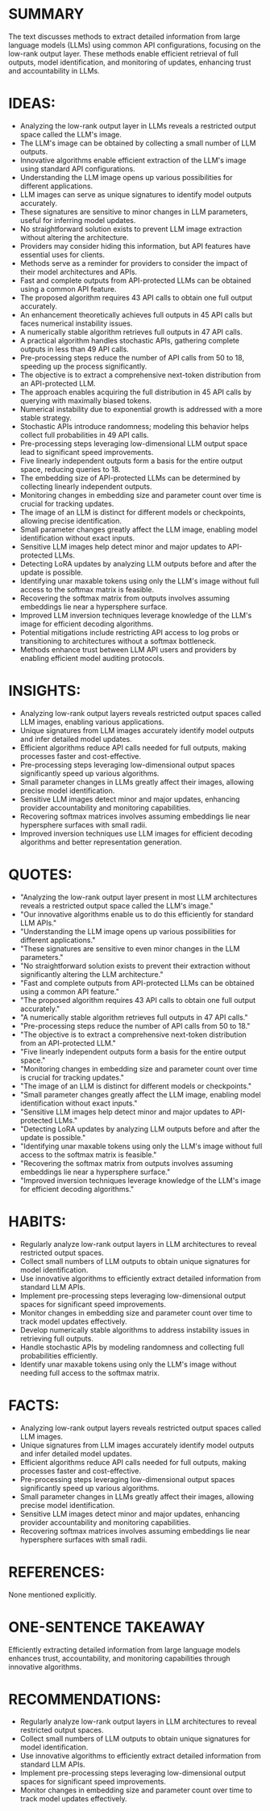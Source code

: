 # SUMMARY
The text discusses methods to extract detailed information from large language models (LLMs) using common API configurations, focusing on the low-rank output layer. These methods enable efficient retrieval of full outputs, model identification, and monitoring of updates, enhancing trust and accountability in LLMs.

# IDEAS:
- Analyzing the low-rank output layer in LLMs reveals a restricted output space called the LLM's image.
- The LLM's image can be obtained by collecting a small number of LLM outputs.
- Innovative algorithms enable efficient extraction of the LLM's image using standard API configurations.
- Understanding the LLM image opens up various possibilities for different applications.
- LLM images can serve as unique signatures to identify model outputs accurately.
- These signatures are sensitive to minor changes in LLM parameters, useful for inferring model updates.
- No straightforward solution exists to prevent LLM image extraction without altering the architecture.
- Providers may consider hiding this information, but API features have essential uses for clients.
- Methods serve as a reminder for providers to consider the impact of their model architectures and APIs.
- Fast and complete outputs from API-protected LLMs can be obtained using a common API feature.
- The proposed algorithm requires 43 API calls to obtain one full output accurately.
- An enhancement theoretically achieves full outputs in 45 API calls but faces numerical instability issues.
- A numerically stable algorithm retrieves full outputs in 47 API calls.
- A practical algorithm handles stochastic APIs, gathering complete outputs in less than 49 API calls.
- Pre-processing steps reduce the number of API calls from 50 to 18, speeding up the process significantly.
- The objective is to extract a comprehensive next-token distribution from an API-protected LLM.
- The approach enables acquiring the full distribution in 45 API calls by querying with maximally biased tokens.
- Numerical instability due to exponential growth is addressed with a more stable strategy.
- Stochastic APIs introduce randomness; modeling this behavior helps collect full probabilities in 49 API calls.
- Pre-processing steps leveraging low-dimensional LLM output space lead to significant speed improvements.
- Five linearly independent outputs form a basis for the entire output space, reducing queries to 18.
- The embedding size of API-protected LLMs can be determined by collecting linearly independent outputs.
- Monitoring changes in embedding size and parameter count over time is crucial for tracking updates.
- The image of an LLM is distinct for different models or checkpoints, allowing precise identification.
- Small parameter changes greatly affect the LLM image, enabling model identification without exact inputs.
- Sensitive LLM images help detect minor and major updates to API-protected LLMs.
- Detecting LoRA updates by analyzing LLM outputs before and after the update is possible.
- Identifying unar maxable tokens using only the LLM's image without full access to the softmax matrix is feasible.
- Recovering the softmax matrix from outputs involves assuming embeddings lie near a hypersphere surface.
- Improved LLM inversion techniques leverage knowledge of the LLM's image for efficient decoding algorithms.
- Potential mitigations include restricting API access to log probs or transitioning to architectures without a softmax bottleneck.
- Methods enhance trust between LLM API users and providers by enabling efficient model auditing protocols.

# INSIGHTS:
- Analyzing low-rank output layers reveals restricted output spaces called LLM images, enabling various applications.
- Unique signatures from LLM images accurately identify model outputs and infer detailed model updates.
- Efficient algorithms reduce API calls needed for full outputs, making processes faster and cost-effective.
- Pre-processing steps leveraging low-dimensional output spaces significantly speed up various algorithms.
- Small parameter changes in LLMs greatly affect their images, allowing precise model identification.
- Sensitive LLM images detect minor and major updates, enhancing provider accountability and monitoring capabilities.
- Recovering softmax matrices involves assuming embeddings lie near hypersphere surfaces with small radii.
- Improved inversion techniques use LLM images for efficient decoding algorithms and better representation generation.

# QUOTES:
- "Analyzing the low-rank output layer present in most LLM architectures reveals a restricted output space called the LLM's image."
- "Our innovative algorithms enable us to do this efficiently for standard LLM APIs."
- "Understanding the LLM image opens up various possibilities for different applications."
- "These signatures are sensitive to even minor changes in the LLM parameters."
- "No straightforward solution exists to prevent their extraction without significantly altering the LLM architecture."
- "Fast and complete outputs from API-protected LLMs can be obtained using a common API feature."
- "The proposed algorithm requires 43 API calls to obtain one full output accurately."
- "A numerically stable algorithm retrieves full outputs in 47 API calls."
- "Pre-processing steps reduce the number of API calls from 50 to 18."
- "The objective is to extract a comprehensive next-token distribution from an API-protected LLM."
- "Five linearly independent outputs form a basis for the entire output space."
- "Monitoring changes in embedding size and parameter count over time is crucial for tracking updates."
- "The image of an LLM is distinct for different models or checkpoints."
- "Small parameter changes greatly affect the LLM image, enabling model identification without exact inputs."
- "Sensitive LLM images help detect minor and major updates to API-protected LLMs."
- "Detecting LoRA updates by analyzing LLM outputs before and after the update is possible."
- "Identifying unar maxable tokens using only the LLM's image without full access to the softmax matrix is feasible."
- "Recovering the softmax matrix from outputs involves assuming embeddings lie near a hypersphere surface."
- "Improved inversion techniques leverage knowledge of the LLM's image for efficient decoding algorithms."

# HABITS:
- Regularly analyze low-rank output layers in LLM architectures to reveal restricted output spaces.
- Collect small numbers of LLM outputs to obtain unique signatures for model identification.
- Use innovative algorithms to efficiently extract detailed information from standard LLM APIs.
- Implement pre-processing steps leveraging low-dimensional output spaces for significant speed improvements.
- Monitor changes in embedding size and parameter count over time to track model updates effectively.
- Develop numerically stable algorithms to address instability issues in retrieving full outputs.
- Handle stochastic APIs by modeling randomness and collecting full probabilities efficiently.
- Identify unar maxable tokens using only the LLM's image without needing full access to the softmax matrix.

# FACTS:
- Analyzing low-rank output layers reveals restricted output spaces called LLM images.
- Unique signatures from LLM images accurately identify model outputs and infer detailed model updates.
- Efficient algorithms reduce API calls needed for full outputs, making processes faster and cost-effective.
- Pre-processing steps leveraging low-dimensional output spaces significantly speed up various algorithms.
- Small parameter changes in LLMs greatly affect their images, allowing precise model identification.
- Sensitive LLM images detect minor and major updates, enhancing provider accountability and monitoring capabilities.
- Recovering softmax matrices involves assuming embeddings lie near hypersphere surfaces with small radii.

# REFERENCES:
None mentioned explicitly.

# ONE-SENTENCE TAKEAWAY
Efficiently extracting detailed information from large language models enhances trust, accountability, and monitoring capabilities through innovative algorithms.

# RECOMMENDATIONS:
- Regularly analyze low-rank output layers in LLM architectures to reveal restricted output spaces.
- Collect small numbers of LLM outputs to obtain unique signatures for model identification.
- Use innovative algorithms to efficiently extract detailed information from standard LLM APIs.
- Implement pre-processing steps leveraging low-dimensional output spaces for significant speed improvements.
- Monitor changes in embedding size and parameter count over time to track model updates effectively.